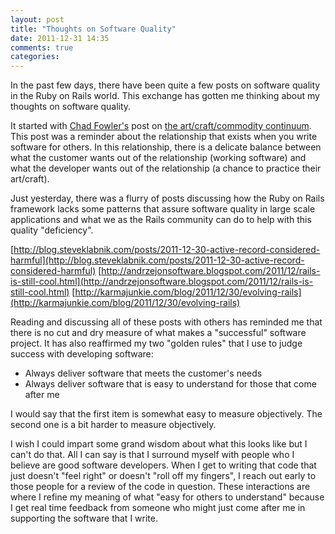 ```yaml
---
layout: post
title: "Thoughts on Software Quality"
date: 2011-12-31 14:35
comments: true
categories: 
---
```

In the past few days, there have been quite a few posts on software quality in the Ruby on Rails world. This exchange has gotten me thinking about my thoughts on software quality.

It started with [Chad Fowler's](https://twitter.com/#!/chadfowler) post on [the art/craft/commodity continuum](http://chadfowler.com/2011/12/27/the-art-craft-commodity-continuum).  This post was a reminder about the relationship that exists when you write software for others.  In this relationship, there is a delicate balance between what the customer wants out of the relationship (working software) and what the developer wants out of the relationship (a chance to practice their art/craft).  

Just yesterday, there was a flurry of posts discussing how the Ruby on Rails framework lacks some patterns that assure software quality in large scale applications and what we as the Rails community can do to help with this quality "deficiency".

[http://blog.steveklabnik.com/posts/2011-12-30-active-record-considered-harmful](http://blog.steveklabnik.com/posts/2011-12-30-active-record-considered-harmful)
[http://andrzejonsoftware.blogspot.com/2011/12/rails-is-still-cool.html](http://andrzejonsoftware.blogspot.com/2011/12/rails-is-still-cool.html)
[http://karmajunkie.com/blog/2011/12/30/evolving-rails](http://karmajunkie.com/blog/2011/12/30/evolving-rails)

Reading and discussing all of these posts with others has reminded me that there is no cut and dry measure of what makes a "successful" software project.  It has also reaffirmed my two "golden rules" that I use to judge success with developing software:

* Always deliver software that meets the customer's needs
* Always deliver software that is easy to understand for those that come after me

I would say that the first item is somewhat easy to measure objectively. The second one is a bit harder to measure objectively. 

I wish I could impart some grand wisdom about what this looks like but I can't do that.  All I can say is that I surround myself with people who I believe are good software developers.  When I get to writing that code that just doesn't "feel right" or doesn't "roll off my fingers", I reach out early to those people for a review of the code in question. These interactions are where I refine my meaning of what "easy for others to understand" because I get real time feedback from someone who might just come after me in supporting the software that I write.
